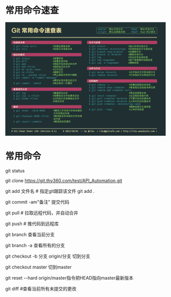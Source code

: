 <!--
 * @Author: joker.zhang
 * @Date: 2019-10-21 13:53:25
 * @LastEditors: joker.zhang
 * @LastEditTime: 2020-06-08 11:38:23
 * @Description: For Automation
 -->
# 常用命令速查
![速查表](..\images\速查表.jpg)

# 常用命令

git status  

git clone https://git.thy360.com/test/API_Automation.git

git add 文件名   # 指定git跟踪该文件   git add .

git commit -am"备注" 提交代码

git pull  # 拉取远程代码，并自动合并

git push # 推代码到远程库

git branch 查看当前分支

git branch -a 查看所有的分支

git checkout -b 分支 origin/分支 切到分支

git checkout master 切到master

git reset --hard origin/master指令把HEAD指向master最新版本
	
git diff  #查看当前所有未提交的更改
